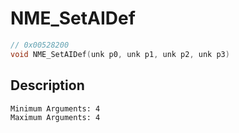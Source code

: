 # NME_SetAIDef
```c
// 0x00528200
void NME_SetAIDef(unk p0, unk p1, unk p2, unk p3)
```
## Description
```
Minimum Arguments: 4
Maximum Arguments: 4
```

